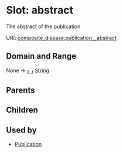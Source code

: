 
# Slot: abstract


The abstract of the publication

URI: [composite_disease:publication__abstract](http://w3id.org/ontogpt/composite_disease/publication__abstract)


## Domain and Range

None &#8594;  <sub>0..1</sub> [String](types/String.md)

## Parents


## Children


## Used by

 * [Publication](Publication.md)
